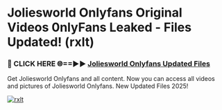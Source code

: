 # Joliesworld Onlyfans Original Videos 0nlyFans Leaked - Files Updated! (rxlt)

<h3>🔴 CLICK HERE 🌐==►► <a href="https://tinyurl.com/ehrbuxhb" rel="nofollow">Joliesworld Onlyfans Updated Files</a></h3>

Get Joliesworld Onlyfans and all content. Now you can access all videos and pictures of Joliesworld Onlyfans. New Updated Files 2025!

[![rxlt](https://i.imgur.com/lVYEuWS.gif)](https://tinyurl.com/ehrbuxhb)
